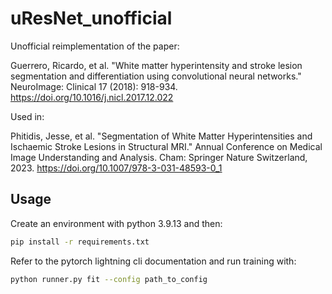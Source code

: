 # uResNet_unofficial
Unofficial reimplementation of the paper:

Guerrero, Ricardo, et al. "White matter hyperintensity and stroke lesion segmentation and differentiation using convolutional neural networks." NeuroImage: Clinical 17 (2018): 918-934. https://doi.org/10.1016/j.nicl.2017.12.022


Used in:

Phitidis, Jesse, et al. "Segmentation of White Matter Hyperintensities and Ischaemic Stroke Lesions in Structural MRI." Annual Conference on Medical Image Understanding and Analysis. Cham: Springer Nature Switzerland, 2023. https://doi.org/10.1007/978-3-031-48593-0_1

## Usage

Create an environment with python 3.9.13 and then:

```bash
pip install -r requirements.txt
```

Refer to the pytorch lightning cli documentation and run training with:

```bash
python runner.py fit --config path_to_config
```
